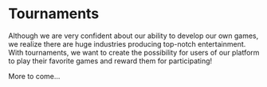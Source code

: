 # Tournaments

Although we are very confident about our ability to develop our own games, we realize there are huge industries producing top-notch entertainment. With tournaments, we want to create the possibility for users of our platform to play their favorite games and reward them for participating!

More to come...

